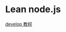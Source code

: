 # Lean node.js

[develop 教程](https://github.com/ThomasLiu/Lean-node.js-project/blob/master/develop.md)
